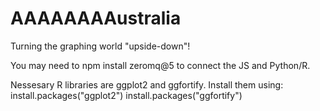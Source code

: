 # AAAAAAAAustralia

Turning the graphing world "upside-down"!


You may need to npm install zeromq@5 to connect the JS and Python/R.

Nessesary R libraries are ggplot2 and ggfortify. Install them using:
install.packages("ggplot2")
install.packages("ggfortify")

